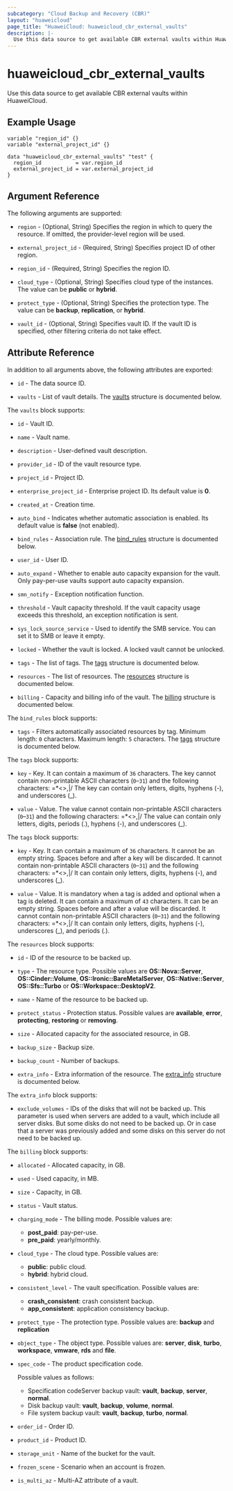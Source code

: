 ```yaml
---
subcategory: "Cloud Backup and Recovery (CBR)"
layout: "huaweicloud"
page_title: "HuaweiCloud: huaweicloud_cbr_external_vaults"
description: |-
  Use this data source to get available CBR external vaults within HuaweiCloud.
---
```


# huaweicloud_cbr_external_vaults

Use this data source to get available CBR external vaults within HuaweiCloud.

## Example Usage

```hcl
variable "region_id" {}
variable "external_project_id" {}

data "huaweicloud_cbr_external_vaults" "test" {
  region_id           = var.region_id
  external_project_id = var.external_project_id
}
```

## Argument Reference

The following arguments are supported:

* `region` - (Optional, String) Specifies the region in which to query the resource.
  If omitted, the provider-level region will be used.

* `external_project_id` - (Required, String) Specifies project ID of other region.

* `region_id` - (Required, String) Specifies the region ID.

* `cloud_type` - (Optional, String) Specifies cloud type of the instances. The value can be **public** or **hybrid**.

* `protect_type` - (Optional, String) Specifies the protection type. The value can be **backup**, **replication**,
  or **hybrid**.

* `vault_id` - (Optional, String) Specifies vault ID. If the vault ID is specified,
  other filtering criteria do not take effect.

## Attribute Reference

In addition to all arguments above, the following attributes are exported:

* `id` - The data source ID.

* `vaults` - List of vault details. The [vaults](#cbr_external_vaults) structure is documented below.

<a name="cbr_external_vaults"></a>
The `vaults` block supports:

* `id` - Vault ID.

* `name` - Vault name.

* `description` - User-defined vault description.

* `provider_id` - ID of the vault resource type.

* `project_id` - Project ID.

* `enterprise_project_id` - Enterprise project ID. Its default value is **0**.

* `created_at` - Creation time.

* `auto_bind` - Indicates whether automatic association is enabled. Its default value is **false** (not enabled).

* `bind_rules` - Association rule. The [bind_rules](#cbr_external_vaults_bind_rules) structure is documented below.

* `user_id` - User ID.

* `auto_expand` - Whether to enable auto capacity expansion for the vault. Only pay-per-use vaults support auto
  capacity expansion.

* `smn_notify` - Exception notification function.

* `threshold` - Vault capacity threshold. If the vault capacity usage exceeds this threshold, an exception notification
  is sent.

* `sys_lock_source_service` - Used to identify the SMB service. You can set it to SMB or leave it empty.

* `locked` - Whether the vault is locked. A locked vault cannot be unlocked.

* `tags` - The list of tags.
  The [tags](#cbr_external_vaults_tags) structure is documented below.

* `resources` - The list of resources.
  The [resources](#cbr_external_vaults_resources) structure is documented below.

* `billing` - Capacity and billing info of the vault.
  The [billing](#cbr_external_vaults_billing) structure is documented below.

<a name="cbr_external_vaults_bind_rules"></a>
The `bind_rules` block supports:

* `tags` - Filters automatically associated resources by tag.
  Minimum length: `0` characters. Maximum length: `5` characters.
  The [tags](#cbr_external_vaults_bind_rules_tags) structure is documented below.

<a name="cbr_external_vaults_bind_rules_tags"></a>
The `tags` block supports:

* `key` - Key. It can contain a maximum of `36` characters.
  The key cannot contain non-printable ASCII characters (`0`–`31`) and the following characters: =*<>,|/
  The key can contain only letters, digits, hyphens (-), and underscores (_).

* `value` - Value.
  The value cannot contain non-printable ASCII characters (`0`–`31`) and the following characters: =*<>,|/
  The value can contain only letters, digits, periods (.), hyphens (-), and underscores (_).

<a name="cbr_external_vaults_tags"></a>
The `tags` block supports:

* `key` - Key. It can contain a maximum of `36` characters. It cannot be an empty string.
  Spaces before and after a key will be discarded. It cannot contain non-printable ASCII characters (`0`–`31`) and the
  following characters: =*<>,|/ It can contain only letters, digits, hyphens (-), and underscores (_).

* `value` - Value. It is mandatory when a tag is added and optional when a tag is deleted.
  It can contain a maximum of `43` characters. It can be an empty string.
  Spaces before and after a value will be discarded.
  It cannot contain non-printable ASCII characters (`0`–`31`) and the following characters: =*<>,|/
  It can contain only letters, digits, hyphens (-), underscores (_), and periods (.).

<a name="cbr_external_vaults_resources"></a>
The `resources` block supports:

* `id` - ID of the resource to be backed up.

* `type` - The resource type. Possible values are **OS::Nova::Server**, **OS::Cinder::Volume**,
  **OS::Ironic::BareMetalServer**, **OS::Native::Server**, **OS::Sfs::Turbo** or **OS::Workspace::DesktopV2**.

* `name` - Name of the resource to be backed up.

* `protect_status` - Protection status. Possible values are **available**, **error**, **protecting**, **restoring** or
  **removing**.

* `size` - Allocated capacity for the associated resource, in GB.

* `backup_size` - Backup size.

* `backup_count` - Number of backups.

* `extra_info` - Extra information of the resource.
  The [extra_info](#cbr_external_vaults_resources_extra_info) structure is documented below.

<a name="cbr_external_vaults_resources_extra_info"></a>
The `extra_info` block supports:

* `exclude_volumes` - IDs of the disks that will not be backed up. This parameter is used when servers are
  added to a vault, which include all server disks. But some disks do not need to be backed up.
  Or in case that a server was previously added and some disks on this server do not need to be backed up.

<a name="cbr_external_vaults_billing"></a>
The `billing` block supports:

* `allocated` - Allocated capacity, in GB.

* `used` - Used capacity, in MB.

* `size` - Capacity, in GB.

* `status` - Vault status.

* `charging_mode` - The billing mode. Possible values are:
    + **post_paid**: pay-per-use.
    + **pre_paid**: yearly/monthly.

* `cloud_type` - The cloud type. Possible values are:
    + **public**: public cloud.
    + **hybrid**: hybrid cloud.

* `consistent_level` - The vault specification. Possible values are:
    + **crash_consistent**: crash consistent backup.
    + **app_consistent**: application consistency backup.

* `protect_type` - The protection type. Possible values are: **backup** and **replication**

* `object_type` - The object type. Possible values are: **server**, **disk**, **turbo**, **workspace**,
  **vmware**, **rds** and **file**.

* `spec_code` - The product specification code.

  Possible values as follows:
  + Specification codeServer backup vault: **vault**, **backup**, **server**, **normal**.
  + Disk backup vault: **vault**, **backup**, **volume**, **normal**.
  + File system backup vault: **vault**, **backup**, **turbo**, **normal**.

* `order_id` - Order ID.

* `product_id` - Product ID.

* `storage_unit` - Name of the bucket for the vault.

* `frozen_scene` - Scenario when an account is frozen.

* `is_multi_az` - Multi-AZ attribute of a vault.
